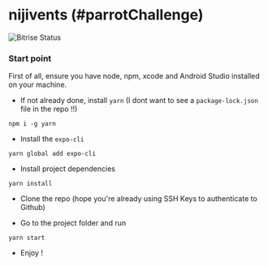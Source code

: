 # nijivents (#parrotChallenge)

![Bitrise Status](https://app.bitrise.io/app/bdb569f3063f12a2/status.svg?token=8JF6XYWSLTy_96U8WABybA)

### Start point
First of all, ensure you have node, npm, xcode and Android Studio installed on your machine.

- If not already done, install `yarn` (I dont want to see a `package-lock.json` file in the repo !!)
```
npm i -g yarn
```

- Install the `expo-cli`
```
yarn global add expo-cli
```


- Install project dependencies
```
yarn install
```

- Clone the repo (hope you're already using SSH Keys to authenticate to Github)

- Go to the project folder and run
```
yarn start
```

- Enjoy !
